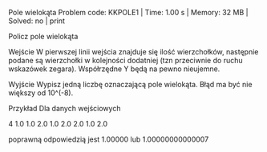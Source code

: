 Pole wielokąta
Problem code: KKPOLE1 | Time: 1.00 s | Memory: 32 MB | Solved: no | print

Policz pole wielokąta

Wejście
W pierwszej linii wejścia znajduje się ilość wierzchołków, następnie podane są wierzchołki w kolejności dodatniej (tzn przeciwnie do ruchu wskazówek zegara). Współrzędne Y będą na pewno nieujemne.

Wyjście
Wypisz jedną liczbę oznaczającą pole wielokąta. Błąd ma być nie większy od 10^(-8).

Przykład
Dla danych wejściowych

4
1.0 1.0
2.0 1.0
2.0 2.0
1.0 2.0

poprawną odpowiedzią jest
1.00000
lub
1.00000000000007
